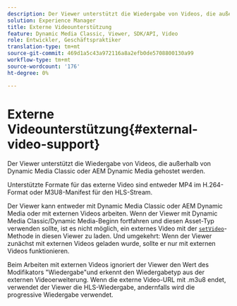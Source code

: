 ```yaml
---
description: Der Viewer unterstützt die Wiedergabe von Videos, die außerhalb von Dynamic Media Classic oder AEM Dynamic Media gehostet werden.
solution: Experience Manager
title: Externe Videounterstützung
feature: Dynamic Media Classic, Viewer, SDK/API, Video
role: Entwickler, Geschäftspraktiker
translation-type: tm+mt
source-git-commit: 469d1a5c43a972116a8a2efb0de5708800130a99
workflow-type: tm+mt
source-wordcount: '176'
ht-degree: 0%

---
```



# Externe Videounterstützung{#external-video-support}

Der Viewer unterstützt die Wiedergabe von Videos, die außerhalb von Dynamic Media Classic oder AEM Dynamic Media gehostet werden.

Unterstützte Formate für das externe Video sind entweder MP4 im H.264-Format oder M3U8-Manifest für den HLS-Stream.

Der Viewer kann entweder mit Dynamic Media Classic oder AEM Dynamic Media oder mit externen Videos arbeiten. Wenn der Viewer mit Dynamic Media Classic/Dynamic Media-Beginn fortfahren und diesen Asset-Typ verwenden sollte, ist es nicht möglich, ein externes Video mit der [ `setVideo`](../../c-html5-s7-aem-asset-viewers/c-html5-video-reference/c-html5-video-viewer-20-javascriptapiref/r-html5-video-viewer-20-javascriptapiref-setvideo.md#reference-85d3422d6ce64a36ac74827120b5a17c)-Methode in diesen Viewer zu laden. Und umgekehrt: Wenn der Viewer zunächst mit externen Videos geladen wurde, sollte er nur mit externen Videos funktionieren.

Beim Arbeiten mit externen Videos ignoriert der Viewer den Wert des Modifikators &quot;Wiedergabe&quot;und erkennt den Wiedergabetyp aus der externen Videoerweiterung. Wenn die externe Video-URL mit .m3u8 endet, verwendet der Viewer die HLS-Wiedergabe, andernfalls wird die progressive Wiedergabe verwendet.
